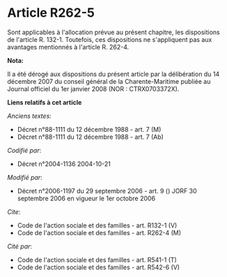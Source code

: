 # Article R262-5

Sont applicables à l'allocation prévue au présent chapitre, les dispositions de l'article R. 132-1. Toutefois, ces
dispositions ne s'appliquent pas aux avantages mentionnés à l'article R. 262-4.

**Nota:**

Il a été dérogé aux dispositions du présent article par la délibération du 14 décembre 2007 du conseil général de la
Charente-Maritime publiée au Journal officiel du 1er janvier 2008 (NOR : CTRX0703372X).

**Liens relatifs à cet article**

_Anciens textes_:

  - Décret n°88-1111 du 12 décembre 1988 - art. 7 (M)
  - Décret n°88-1111 du 12 décembre 1988 - art. 7 (Ab)

_Codifié par_:

  - Décret n°2004-1136 2004-10-21

_Modifié par_:

  - Décret n°2006-1197 du 29 septembre 2006 - art. 9 () JORF 30 septembre 2006 en vigueur le 1er octobre 2006

_Cite_:

  - Code de l'action sociale et des familles - art. R132-1 (V)
  - Code de l'action sociale et des familles - art. R262-4 (M)

_Cité par_:

  - Code de l'action sociale et des familles - art. R541-1 (T)
  - Code de l'action sociale et des familles - art. R542-6 (V)

